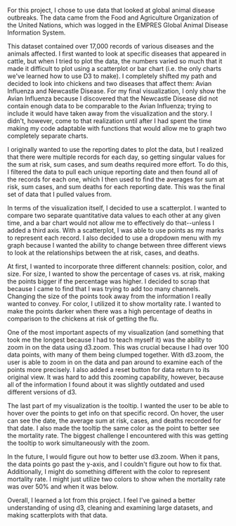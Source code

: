For this project, I chose to use data that looked at global animal disease outbreaks. The data came from the Food and Agriculture Organization of the United Nations, which was logged in the EMPRES Global Animal Disease Information System.

This dataset contained over 17,000 records of various diseases and the animals affected. I first wanted to look at specific diseases that appeared in cattle, but when I tried to plot the data, the numbers varied so much that it made it difficult to plot using a scatterplot or bar chart (i.e. the only charts we've learned how to use D3 to make). I completely shifted my path and decided to look into chickens and two diseases that affect them: Avian Influenza and Newcastle Disease. For my final visualization, I only show the Avian Influenza because I discovered that the Newcastle Disease did not contain enough data to be comparable to the Avian Influenza; trying to include it would have taken away from the visualization and the story. I didn't, however, come to that realization until after I had spent the time making my code adaptable with functions that would allow me to graph two completely separate charts.

I originally wanted to use the reporting dates to plot the data, but I realized that there were multiple records for each day, so getting singular values for the sum at risk, sum cases, and sum deaths required more effort. To do this, I filtered the data to pull each unique reporting date and then found all of the records for each one, which I then used to find the averages for sum at risk, sum cases, and sum deaths for each reporting date. This was the final set of data that I pulled values from.

In terms of the visualization itself, I decided to use a scatterplot. I wanted to compare two separate quantitative data values to each other at any given time, and a bar chart would not allow me to effectively do that--unless I added a third axis. With a scatterplot, I was able to use points as my marks to represent each record. I also decided to use a dropdown menu with my graph because I wanted the ability to change between three different views to look at the relationships between the at risk, cases, and deaths.

At first, I wanted to incorporate three different channels: position, color, and size. For size, I wanted to show the percentage of cases vs. at risk, making the points bigger if the percentage was higher. I decided to scrap that because I came to find that I was trying to add too many channels. Changing the size of the points took away from the information I really wanted to convey. For color, I utilized it to show mortality rate. I wanted to make the points darker when there was a high percentage of deaths in comparison to the chickens at risk of getting the flu.

One of the most important aspects of my visualization (and something that took me the longest because I had to teach myself it) was the ability to zoom in on the data using d3.zoom. This was crucial because I had over 100 data points, with many of them being clumped together. With d3.zoom, the user is able to zoom in on the data and pan around to examine each of the points more precisely. I also added a reset button for data return to its original view. It was hard to add this zooming capability, however, because all of the information I found about it was slightly outdated and used different versions of d3.

The last part of my visualization is the tooltip. I wanted the user to be able to hover over the points to get info on that specific record. On hover, the user can see the date, the average sum at risk, cases, and deaths recorded for that date. I also made the tooltip the same color as the point to better see the mortality rate. The biggest challenge I encountered with this was getting the tooltip to work simultaneously with the zoom.

In the future, I would figure out how to better use d3.zoom. When it pans, the data points go past the y-axis, and I couldn't figure out how to fix that. Additionally, I might do something different with the color to represent mortality rate. I might just utilize two colors to show when the mortality rate was over 50% and when it was below.

Overall, I learned a lot from this project. I feel I've gained a better understanding of using d3, cleaning and examining large datasets, and making scatterplots with that data. 